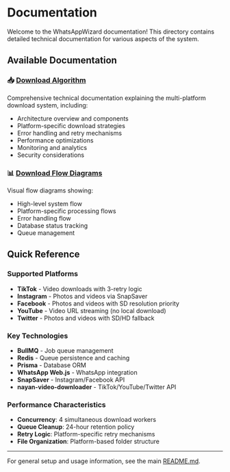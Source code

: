 # Documentation

Welcome to the WhatsAppWizard documentation! This directory contains detailed technical documentation for various aspects of the system.

## Available Documentation

### 📥 [Download Algorithm](DOWNLOAD_ALGORITHM.md)
Comprehensive technical documentation explaining the multi-platform download system, including:
- Architecture overview and components
- Platform-specific download strategies
- Error handling and retry mechanisms  
- Performance optimizations
- Monitoring and analytics
- Security considerations

### 📊 [Download Flow Diagrams](DOWNLOAD_FLOW_DIAGRAM.md)
Visual flow diagrams showing:
- High-level system flow
- Platform-specific processing flows
- Error handling flow
- Database status tracking
- Queue management

## Quick Reference

### Supported Platforms
- **TikTok** - Video downloads with 3-retry logic
- **Instagram** - Photos and videos via SnapSaver
- **Facebook** - Photos and videos with SD resolution priority
- **YouTube** - Video URL streaming (no local download)
- **Twitter** - Photos and videos with SD/HD fallback

### Key Technologies
- **BullMQ** - Job queue management
- **Redis** - Queue persistence and caching
- **Prisma** - Database ORM
- **WhatsApp Web.js** - WhatsApp integration
- **SnapSaver** - Instagram/Facebook API
- **nayan-video-downloader** - TikTok/YouTube/Twitter API

### Performance Characteristics
- **Concurrency**: 4 simultaneous download workers
- **Queue Cleanup**: 24-hour retention policy
- **Retry Logic**: Platform-specific retry mechanisms
- **File Organization**: Platform-based folder structure

---

For general setup and usage information, see the main [README.md](../README.md).